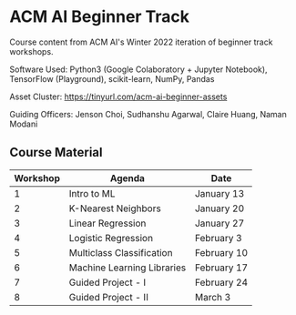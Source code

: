 # ACM AI Beginner Track

Course content from ACM AI's Winter 2022 iteration of beginner track workshops.

Software Used: Python3 (Google Colaboratory + Jupyter Notebook), TensorFlow (Playground), scikit-learn, NumPy, Pandas 

Asset Cluster: https://tinyurl.com/acm-ai-beginner-assets

Guiding Officers: Jenson Choi, Sudhanshu Agarwal, Claire Huang, Naman Modani

## Course Material

Workshop | Agenda | Date  
--- | --- | --- 
1 |  Intro to ML | January 13
2 |  K-Nearest Neighbors | January 20
3 |  Linear Regression | January 27
4 |  Logistic Regression | February 3 
5 |  Multiclass Classification | February 10
6 |  Machine Learning Libraries | February 17
7 |  Guided Project - I | February 24
8 |  Guided Project - II | March 3
